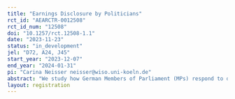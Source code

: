```yaml
---
title: "Earnings Disclosure by Politicians"
rct_id: "AEARCTR-0012508"
rct_id_num: "12508"
doi: "10.1257/rct.12508-1.1"
date: "2023-11-23"
status: "in_development"
jel: "D72, A24, J45"
start_year: "2023-12-07"
end_year: "2024-01-31"
pi: "Carina Neisser neisser@wiso.uni-koeln.de"
abstract: "We study how German Members of Parliament (MPs) respond to disclosure of their outside earnings and activities. We use administrative tax return data and exploit institutional changes for federal MPs. To shed light into the mechanisms behind our findings, we aim to complement our results by adding a survey experiment among voters. We experimentally vary profiles of hypothetical MPs along several dimensions, one of which are outside earnings, and let voters rate them along several dimensions."
layout: registration
---
```


